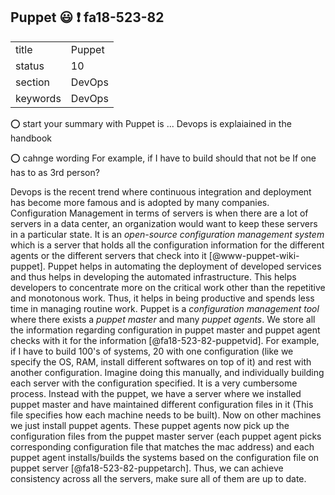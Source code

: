 ## Puppet :smiley: :exclamation: fa18-523-82


|          |            |
| -------- | ---------- |
| title    | Puppet     | 
| status   | 10         |
| section  | DevOps     |
| keywords | DevOps     |

:o: start your summary with Puppet is ... Devops is explaiained in the handbook

:o: cahnge wording For example, if I have to build should that not be If one has to as 3rd person?

Devops is the recent trend where continuous integration and deployment has become more famous and is adopted by many companies. Configuration Management in terms of servers is when there are a lot of servers in a data center, an organization would want to keep these servers in a particular state. It is an *open-source configuration management system* which is a server that holds all the configuration information for the different agents or the different servers that check into it [@www-puppet-wiki-puppet]. Puppet helps in automating the deployment of developed services and thus helps in developing the automated infrastructure. This helps developers to concentrate more on the critical work other than the repetitive and monotonous work. Thus, it helps in being productive and spends less time in managing routine work. Puppet is a *configuration management tool* where there exists a *puppet master* and many *puppet agents*. We store all the information regarding configuration in puppet master and puppet agent checks with it for the information [@fa18-523-82-puppetvid]. For example, if I have to build 100\'s of systems, 20 with one configuration (like we specify the OS, RAM, install different softwares on top of it) and rest with another configuration. Imagine doing this manually, and individually building each server with the configuration specified. It is a very cumbersome process. Instead with the puppet, we have a server where we installed puppet master and have maintained different configuration files in it (This file specifies how each machine needs to be built). Now on other machines we just install puppet agents. These puppet agents now pick up the configuration files from the puppet master server (each puppet agent picks corresponding configuration file that matches the mac address) and each puppet agent installs/builds the systems based on the configuration file on puppet server [@fa18-523-82-puppetarch]. Thus, we can achieve consistency across all the servers, make sure all of them are up to date.


  
